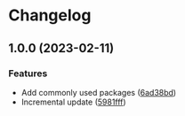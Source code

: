 # Changelog

## 1.0.0 (2023-02-11)


### Features

* Add commonly used packages ([6ad38bd](https://github.com/jmaver-plume/dotfiles/commit/6ad38bd5ff5ddfbf2e2706952ac8bed230865e8f))
* Incremental update ([5981fff](https://github.com/jmaver-plume/dotfiles/commit/5981fff560a4b9d48b467e3ce705c96994b8deee))
